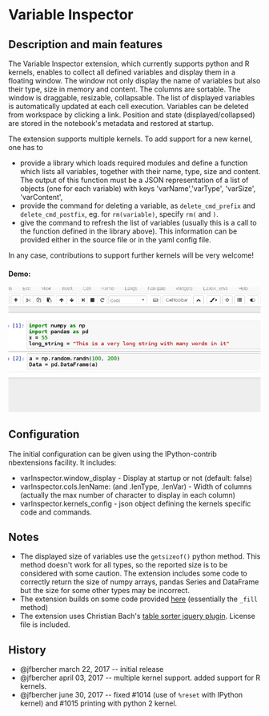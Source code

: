 # Variable Inspector

## Description and main features

The Variable Inspector extension, which currently supports python and R kernels,  enables to collect all defined variables and display them in a floating window. The window not only display the name of variables but also  their type, size in memory and content. The columns are sortable. The window is draggable, resizable, collapsable. The list of displayed variables is automatically updated at each cell execution. Variables can be deleted from workspace by clicking a link. Position and state (displayed/collapsed) are stored in the notebook's metadata and restored at startup.

The extension supports multiple kernels. To add support for a new kernel, one has to
- provide a library which loads required modules and define a function which lists all variables, together with their name, type, size and content. The output of this function must be a JSON representation of a list of objects (one for each variable) with keys 'varName','varType', 'varSize', 'varContent',
- provide the command for deleting a variable, as `delete_cmd_prefix` and `delete_cmd_postfix`, eg. for `rm(variable)`, specify `rm(` and `)`.
- give the command to refresh the list of variables (usually this is a call to the function defined in the library above). This information can be provided either in the source file or in the yaml config file.

In any case, contributions to support further kernels will be very welcome!

#### Demo:
![](demo.gif)


## Configuration
The initial configuration can be given using the IPython-contrib nbextensions facility. It includes:

- varInspector.window_display - Display at startup or not (default: false)
- varInspector.cols.lenName: (and .lenType, .lenVar) - Width of columns (actually the max number of character to display in each column)
- varInspector.kernels_config - json object defining the kernels specific code and commands.


## Notes
- The displayed size of variables use the `getsizeof()` python method. This method doesn't work for all types, so the reported size is to be considered with some caution. The extension includes some code to correctly return the size of numpy arrays, pandas Series and DataFrame but the size for some other types may be incorrect.
- The extension builds on some code provided [here](https://github.com/jupyter-widgets/ipywidgets/blob/master/docs/source/examples/Variable%20Inspector.ipynb)  (essentially the `_fill` method)
- The extension uses Christian Bach's [table sorter jquery plugin](https://github.com/christianbach/tablesorter). License file is included.


## History

- @jfbercher march 22, 2017 -- initial release
- @jfbercher april 03, 2017 -- multiple kernel support. added support for R kernels.
- @jfbercher june 30, 2017 -- fixed #1014 (use of `%reset` with IPython kernel) and #1015 printing with python 2 kernel.
